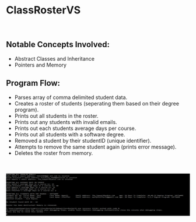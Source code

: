 <h1> ClassRosterVS </h1><br>
<p align="center">
  <h2>Notable Concepts Involved:</h2>
  <ul>
    <li>Abstract Classes and Inheritance</li>
    <li>Pointers and Memory</li>
  </ul> 
</p>
<p align="center">
  <h2>Program Flow:</h2>
  <ul>
    <li>Parses array of comma delimited student data.</li>
    <li>Creates a roster of students (seperating them based on their degree program).</li>
    <li>Prints out all students in the roster.</li>
    <li>Prints out any students with invalid emails.</li>
    <li>Prints out each students average days per course.</li>
    <li>Prints out all students with a software degree.</li>
    <li>Removed a student by their studentID (unique identifier).</li>
    <li>Attempts to remove the same student again (prints error message).</li>
    <li>Deletes the roster from memory.</li>
  </ul> 
  <br><br>
  <kbd>
    <img src="Images/DebugOutput.png" width="1500">
  </kbd>
</p>
